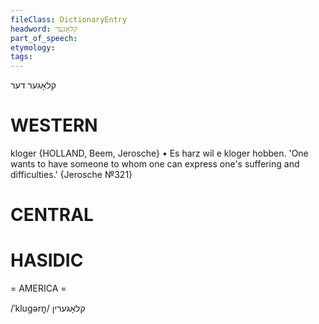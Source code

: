 ```yaml
---
fileClass: DictionaryEntry
headword: קלאָגער
part_of_speech: 
etymology: 
tags: 
---
```

קלאָגער
דער

WESTERN
========

kloger {HOLLAND, Beem, Jerosche}
	•	Es harz wil e kloger hobben. 'One wants to have someone to whom one can express one's suffering and difficulties.' {Jerosche №321}

CENTRAL
========

HASIDIC
=======
= AMERICA = 

/ˈklugərn̥/ קלאָגערין
